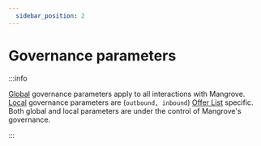 ```yaml
---
  sidebar_position: 2
---
```


# Governance parameters

:::info 

[Global](global-variables.md) governance parameters apply to all interactions with Mangrove. [Local](local-variables.md) governance parameters are (`outbound, inbound`) [Offer List](../../../meta-topics/broken-reference/) specific. Both global and local parameters are under the control of Mangrove's governance.

:::
